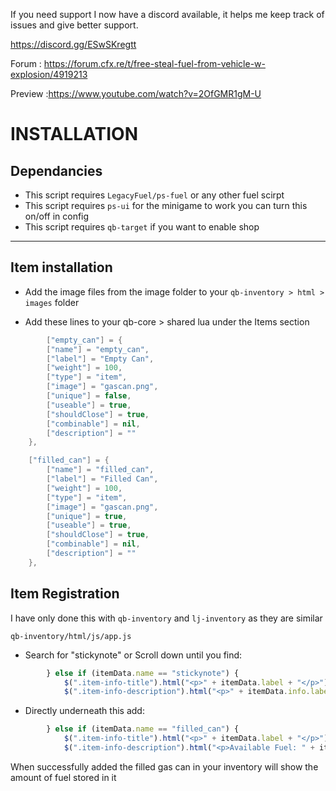 If you need support I now have a discord available, it helps me keep track of issues and give better support.

https://discord.gg/ESwSKregtt

Forum : https://forum.cfx.re/t/free-steal-fuel-from-vehicle-w-explosion/4919213

Preview :https://www.youtube.com/watch?v=2OfGMR1gM-U

# INSTALLATION

## Dependancies
- This script requires `LegacyFuel/ps-fuel` or any other fuel scirpt
- This script requires `ps-ui` for the minigame to work you can turn this on/off in config
- This script requires `qb-target` if you want to enable shop


---
## Item installation
- Add the image files from the image folder to your `qb-inventory > html > images` folder

- Add these lines to your qb-core > shared lua under the Items section
```lua
		["empty_can"] = {
		["name"] = "empty_can",                                                        
        ["label"] = "Empty Can",
        ["weight"] = 100,
        ["type"] = "item",
        ["image"] = "gascan.png",
        ["unique"] = false,
        ["useable"] = true,
        ["shouldClose"] = true,
        ["combinable"] = nil,
        ["description"] = ""
    },

    ["filled_can"] = {
		["name"] = "filled_can",                                                        
        ["label"] = "Filled Can",
        ["weight"] = 100,
        ["type"] = "item",
        ["image"] = "gascan.png",
        ["unique"] = true,
        ["useable"] = true,
        ["shouldClose"] = true,
        ["combinable"] = nil,
        ["description"] = ""
    },
```


## Item Registration

I have only done this with `qb-inventory` and `lj-inventory` as they are similar

`qb-inventory/html/js/app.js`

- Search for "stickynote" or Scroll down until you find:
```js
        } else if (itemData.name == "stickynote") {
            $(".item-info-title").html("<p>" + itemData.label + "</p>");
            $(".item-info-description").html("<p>" + itemData.info.label + "</p>");
```
- Directly underneath this add:
```js
        } else if (itemData.name == "filled_can") {
            $(".item-info-title").html("<p>" + itemData.label + "</p>");
            $(".item-info-description").html("<p>Available Fuel: " + itemData.info.fuel + "</p>");
```
When successfully added the filled gas can in your inventory will show the amount of fuel stored in it
